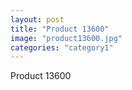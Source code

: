 ```yaml
---
layout: post
title: "Product 13600"
image: "product13600.jpg"
categories: "category1"
---
```

Product 13600
